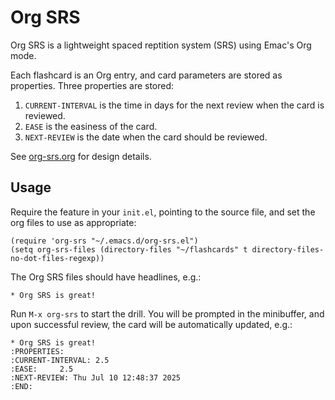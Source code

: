 # Org SRS

Org SRS is a lightweight spaced reptition system (SRS) using Emac's Org mode.

Each flashcard is an Org entry, and card parameters are stored as properties. Three properties are stored:
1. `CURRENT-INTERVAL` is the time in days for the next review when the card is reviewed.
2. `EASE` is the easiness of the card.
3. `NEXT-REVIEW` is the date when the card should be reviewed.

See [org-srs.org](org-srs.org) for design details.

## Usage

Require the feature in your `init.el`, pointing to the source file, and set the org files to use as appropriate:

```elisp
(require 'org-srs "~/.emacs.d/org-srs.el")
(setq org-srs-files (directory-files "~/flashcards" t directory-files-no-dot-files-regexp))
```

The Org SRS files should have headlines, e.g.:

```
* Org SRS is great!
```

Run `M-x org-srs` to start the drill. You will be prompted in the
minibuffer, and upon successful review, the card will be automatically
updated, e.g.:

```
* Org SRS is great!
:PROPERTIES:
:CURRENT-INTERVAL: 2.5
:EASE:     2.5
:NEXT-REVIEW: Thu Jul 10 12:48:37 2025
:END:
```